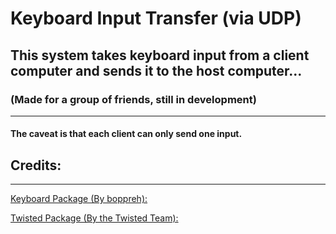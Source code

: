 <h1>Keyboard Input Transfer (via UDP)</h1>
<h2>This system takes keyboard input from a client computer and sends it to the host computer...</h2>
<h3>(Made for a group of friends, still in development)</h3>

---

<h4>The caveat is that each client can only send <strong>one</strong> input.</h4>

<h2>Credits:</h2>

---

[Keyboard Package (By boppreh):](https://github.com/boppreh/keyboard)

[Twisted Package (By the Twisted Team):](https://twisted.org/)

